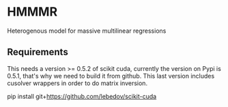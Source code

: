 # HMMMR
Heterogenous model for massive multilinear regressions

## Requirements

This needs a version >= 0.5.2 of scikit cuda, currently the version on Pypi is 0.5.1, that's why we need to build it from github.
This last version includes cusolver wrappers in order to do matrix inversion.


pip install git+https://github.com/lebedov/scikit-cuda